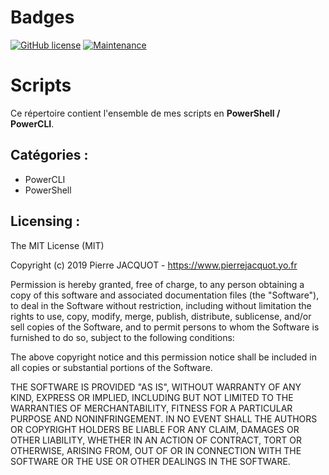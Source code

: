 # Badges
[![GitHub license](https://img.shields.io/github/license/pierre-jacquot/Scripts.svg)](https://github.com/pierre-jacquot/Scripts/blob/master/LICENSE)
[![Maintenance](https://img.shields.io/badge/Maintained%3F-yes-green.svg)](https://github.com/pierre-jacquot/Scripts/graphs/commit-activity)

# Scripts
Ce répertoire contient l'ensemble de mes scripts en **PowerShell / PowerCLI**.

## Catégories :
- PowerCLI
- PowerShell

## Licensing :
The MIT License (MIT)

Copyright (c) 2019 Pierre JACQUOT - https://www.pierrejacquot.yo.fr

Permission is hereby granted, free of charge, to any person obtaining a copy
of this software and associated documentation files (the "Software"), to deal
in the Software without restriction, including without limitation the rights
to use, copy, modify, merge, publish, distribute, sublicense, and/or sell
copies of the Software, and to permit persons to whom the Software is
furnished to do so, subject to the following conditions:

The above copyright notice and this permission notice shall be included in all
copies or substantial portions of the Software.

THE SOFTWARE IS PROVIDED "AS IS", WITHOUT WARRANTY OF ANY KIND, EXPRESS OR
IMPLIED, INCLUDING BUT NOT LIMITED TO THE WARRANTIES OF MERCHANTABILITY,
FITNESS FOR A PARTICULAR PURPOSE AND NONINFRINGEMENT. IN NO EVENT SHALL THE
AUTHORS OR COPYRIGHT HOLDERS BE LIABLE FOR ANY CLAIM, DAMAGES OR OTHER
LIABILITY, WHETHER IN AN ACTION OF CONTRACT, TORT OR OTHERWISE, ARISING FROM,
OUT OF OR IN CONNECTION WITH THE SOFTWARE OR THE USE OR OTHER DEALINGS IN THE
SOFTWARE.
